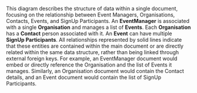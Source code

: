 This diagram describes the structure of data within a single document, focusing on the relationship between Event Managers, Organisations, Contacts, Events, and SignUp Participants. An **EventManager** is associated with a single **Organisation** and manages a list of **Events**. Each **Organisation** has a **Contact** person associated with it. An **Event** can have multiple **SignUp Participants**. All relationships represented by solid lines indicate that these entities are contained within the main document or are directly related within the same data structure, rather than being linked through external foreign keys. For example, an EventManager document would embed or directly reference the Organisation and the list of Events it manages. Similarly, an Organisation document would contain the Contact details, and an Event document would contain the list of SignUp Participants.
